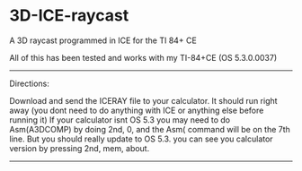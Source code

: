 # 3D-ICE-raycast
A 3D raycast programmed in ICE for the TI 84+ CE

All of this has been tested and works with my TI-84+CE (OS 5.3.0.0037)

--------------------------------------------------------------
Directions:

Download and send the ICERAY file to your calculator. It should run right away (you dont need to do anything with ICE or anything else before running it) If your calculator isnt OS 5.3 you may need to do Asm(A3DCOMP) by doing 2nd, 0, and the Asm( command will be on the 7th line. But you should really update to OS 5.3. you can see you calculator version by pressing 2nd, mem, about.

--------------------------------------------------------------

